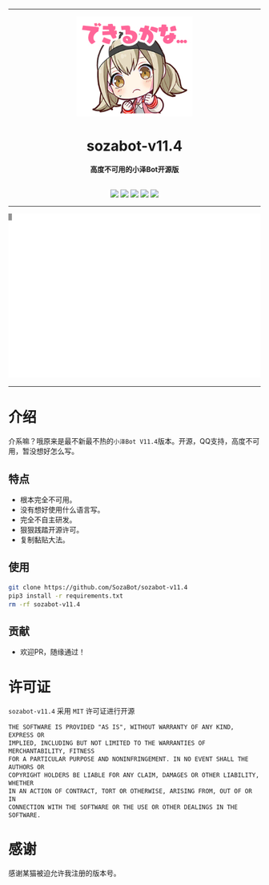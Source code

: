 <!-- markdownlint-disable -->
<div align="center">
    <hr>
    <img src="https://raw.githubusercontent.com/SozaBot/sozabot-v11.4/main/assets/banner.png" height="200" alt="sozabot">
    <h1>sozabot-v11.4</h1>
    <b>高度不可用的小泽Bot开源版</b>

</div>

<br>

<p align="center">
    <a href="https://github.com/SozaBot/sozabot-v11.4/issues"><img src="https://img.shields.io/github/issues/SozaBot/sozabot-v11.4"></a>
    <a href="https://github.com/SozaBot/sozabot-v11.4/forks"><img src="https://img.shields.io/github/forks/SozaBot/sozabot-v11.4"></a>
    <a href="https://github.com/SozaBot/sozabot-v11.4"><img src="https://img.shields.io/github/stars/SozaBot/sozabot-v11.4"></a>
    <a href="https://github.com/SozaBot/sozabot-v11.4/blob/main/LICENSE"><img src="https://img.shields.io/github/license/SozaBot/sozabot-v11.4"></a>
    <a href="https://github.com/SozaBot/sozabot-v11.4/"><img src="https://img.shields.io/github/commit-activity/t/sozabot/sozabot-v11.4"></a>
</p>

---

<div align="center">
    <img src="assets/bash.svg">
</div>

---

<!-- markdownlint-enable -->

# 介绍

介系嘛？哦原来是最不新最不热的`小泽Bot V11.4`版本。开源，QQ支持，高度不可用，暂没想好怎么写。

## 特点

- 根本完全不可用。
- 没有想好使用什么语言写。
- 完全不自主研发。
- 狠狠践踏开源许可。
- 复制黏贴大法。

## 使用

```bash
git clone https://github.com/SozaBot/sozabot-v11.4
pip3 install -r requirements.txt
rm -rf sozabot-v11.4
```

## 贡献

- 欢迎PR，随缘通过！

# 许可证

`sozabot-v11.4` 采用 `MIT` 许可证进行开源

```text
THE SOFTWARE IS PROVIDED "AS IS", WITHOUT WARRANTY OF ANY KIND, EXPRESS OR
IMPLIED, INCLUDING BUT NOT LIMITED TO THE WARRANTIES OF MERCHANTABILITY, FITNESS
FOR A PARTICULAR PURPOSE AND NONINFRINGEMENT. IN NO EVENT SHALL THE AUTHORS OR
COPYRIGHT HOLDERS BE LIABLE FOR ANY CLAIM, DAMAGES OR OTHER LIABILITY, WHETHER
IN AN ACTION OF CONTRACT, TORT OR OTHERWISE, ARISING FROM, OUT OF OR IN
CONNECTION WITH THE SOFTWARE OR THE USE OR OTHER DEALINGS IN THE SOFTWARE.
```

# 感谢

感谢某猫被迫允许我注册的版本号。
